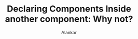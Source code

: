 ---
layout: ../../layouts/MarkdownPostLayout.astro
title: 'Declaring Components Inside another component: Why not?'
pubDate: 2024-01-22
description: 'Is it ok to declare components inside another component? Is your component state getting updated unpredictably? Do not nest component declarations..'
author: 'Alankar'
image:
    url: 'https://docs.astro.build/assets/full-logo-light.png'
    alt: 'The full Astro logo.'
tags: ["react"]
---